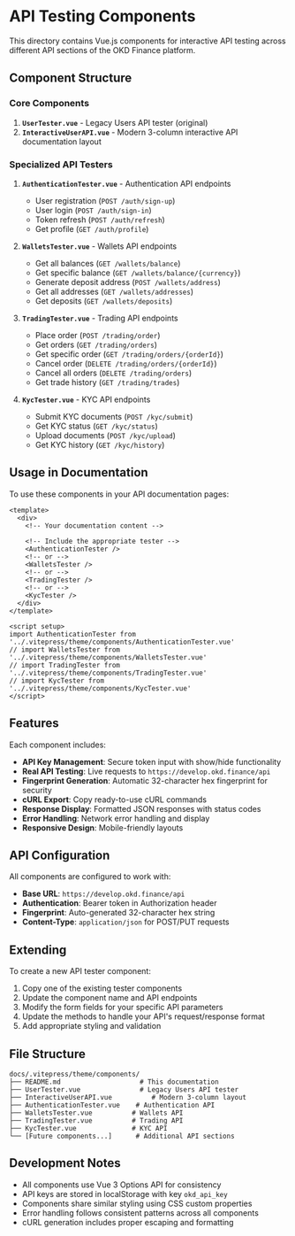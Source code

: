 # API Testing Components

This directory contains Vue.js components for interactive API testing across different API sections of the OKD Finance platform.

## Component Structure

### Core Components

1. **`UserTester.vue`** - Legacy Users API tester (original)
2. **`InteractiveUserAPI.vue`** - Modern 3-column interactive API documentation layout

### Specialized API Testers

1. **`AuthenticationTester.vue`** - Authentication API endpoints
   - User registration (`POST /auth/sign-up`)
   - User login (`POST /auth/sign-in`) 
   - Token refresh (`POST /auth/refresh`)
   - Get profile (`GET /auth/profile`)

2. **`WalletsTester.vue`** - Wallets API endpoints
   - Get all balances (`GET /wallets/balance`)
   - Get specific balance (`GET /wallets/balance/{currency}`)
   - Generate deposit address (`POST /wallets/address`)
   - Get all addresses (`GET /wallets/addresses`)
   - Get deposits (`GET /wallets/deposits`)

3. **`TradingTester.vue`** - Trading API endpoints
   - Place order (`POST /trading/order`)
   - Get orders (`GET /trading/orders`)
   - Get specific order (`GET /trading/orders/{orderId}`)
   - Cancel order (`DELETE /trading/orders/{orderId}`)
   - Cancel all orders (`DELETE /trading/orders`)
   - Get trade history (`GET /trading/trades`)

4. **`KycTester.vue`** - KYC API endpoints
   - Submit KYC documents (`POST /kyc/submit`)
   - Get KYC status (`GET /kyc/status`)
   - Upload documents (`POST /kyc/upload`)
   - Get KYC history (`GET /kyc/history`)

## Usage in Documentation

To use these components in your API documentation pages:

```vue
<template>
  <div>
    <!-- Your documentation content -->
    
    <!-- Include the appropriate tester -->
    <AuthenticationTester />
    <!-- or -->
    <WalletsTester />
    <!-- or -->
    <TradingTester />
    <!-- or -->
    <KycTester />
  </div>
</template>

<script setup>
import AuthenticationTester from '../.vitepress/theme/components/AuthenticationTester.vue'
// import WalletsTester from '../.vitepress/theme/components/WalletsTester.vue'
// import TradingTester from '../.vitepress/theme/components/TradingTester.vue'
// import KycTester from '../.vitepress/theme/components/KycTester.vue'
</script>
```

## Features

Each component includes:

- **API Key Management**: Secure token input with show/hide functionality
- **Real API Testing**: Live requests to `https://develop.okd.finance/api`
- **Fingerprint Generation**: Automatic 32-character hex fingerprint for security
- **cURL Export**: Copy ready-to-use cURL commands
- **Response Display**: Formatted JSON responses with status codes
- **Error Handling**: Network error handling and display
- **Responsive Design**: Mobile-friendly layouts

## API Configuration

All components are configured to work with:
- **Base URL**: `https://develop.okd.finance/api`
- **Authentication**: Bearer token in Authorization header
- **Fingerprint**: Auto-generated 32-character hex string
- **Content-Type**: `application/json` for POST/PUT requests

## Extending

To create a new API tester component:

1. Copy one of the existing tester components
2. Update the component name and API endpoints
3. Modify the form fields for your specific API parameters
4. Update the methods to handle your API's request/response format
5. Add appropriate styling and validation

## File Structure

```
docs/.vitepress/theme/components/
├── README.md                    # This documentation
├── UserTester.vue               # Legacy Users API tester
├── InteractiveUserAPI.vue          # Modern 3-column layout
├── AuthenticationTester.vue    # Authentication API
├── WalletsTester.vue          # Wallets API
├── TradingTester.vue          # Trading API
├── KycTester.vue              # KYC API
└── [Future components...]      # Additional API sections
```

## Development Notes

- All components use Vue 3 Options API for consistency
- API keys are stored in localStorage with key `okd_api_key`
- Components share similar styling using CSS custom properties
- Error handling follows consistent patterns across all components
- cURL generation includes proper escaping and formatting 